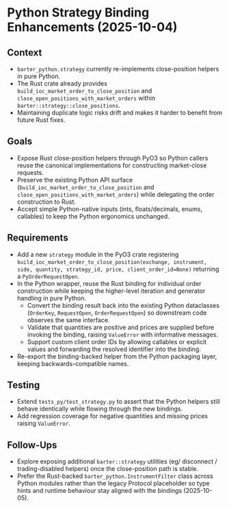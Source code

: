 # Python Strategy Binding Enhancements (2025-10-04)

## Context
- `barter_python.strategy` currently re-implements close-position helpers in pure Python.
- The Rust crate already provides `build_ioc_market_order_to_close_position` and
  `close_open_positions_with_market_orders` within `barter::strategy::close_positions`.
- Maintaining duplicate logic risks drift and makes it harder to benefit from future Rust fixes.

## Goals
- Expose Rust close-position helpers through PyO3 so Python callers reuse the canonical
  implementations for constructing market-close requests.
- Preserve the existing Python API surface (`build_ioc_market_order_to_close_position` and
  `close_open_positions_with_market_orders`) while delegating the order construction to Rust.
- Accept simple Python-native inputs (ints, floats/decimals, enums, callables) to keep the Python
  ergonomics unchanged.

## Requirements
- Add a new `strategy` module in the PyO3 crate registering
  `build_ioc_market_order_to_close_position(exchange, instrument, side, quantity, strategy_id,
  price, client_order_id=None)` returning a `PyOrderRequestOpen`.
- In the Python wrapper, reuse the Rust binding for individual order construction while keeping
  the higher-level iteration and generator handling in pure Python.
  - Convert the binding result back into the existing Python dataclasses (`OrderKey`,
    `RequestOpen`, `OrderRequestOpen`) so downstream code observes the same interface.
  - Validate that quantities are positive and prices are supplied before invoking the binding,
    raising `ValueError` with informative messages.
  - Support custom client order IDs by allowing callables or explicit values and forwarding the
    resolved identifier into the binding.
- Re-export the binding-backed helper from the Python packaging layer, keeping
  backwards-compatible names.

## Testing
- Extend `tests_py/test_strategy.py` to assert that the Python helpers still behave identically
  while flowing through the new bindings.
- Add regression coverage for negative quantities and missing prices raising `ValueError`.

## Follow-Ups
- Explore exposing additional `barter::strategy` utilities (eg/ disconnect / trading-disabled
  helpers) once the close-position path is stable.
- Prefer the Rust-backed `barter_python.InstrumentFilter` class across Python modules rather than
  the legacy Protocol placeholder so type hints and runtime behaviour stay aligned with the
  bindings (2025-10-05).
